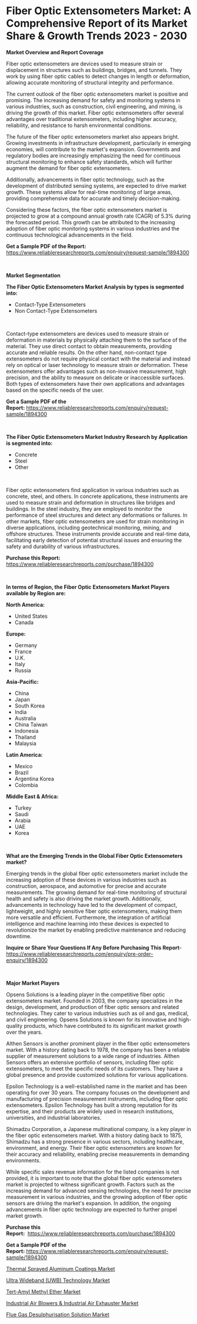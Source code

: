 <p><h1>Fiber Optic Extensometers Market: A Comprehensive Report of its Market Share & Growth Trends 2023 - 2030</h1></p><p><strong>Market Overview and Report Coverage</strong></p>
<p><p>Fiber optic extensometers are devices used to measure strain or displacement in structures such as buildings, bridges, and tunnels. They work by using fiber optic cables to detect changes in length or deformation, allowing accurate monitoring of structural integrity and performance.</p><p>The current outlook of the fiber optic extensometers market is positive and promising. The increasing demand for safety and monitoring systems in various industries, such as construction, civil engineering, and mining, is driving the growth of this market. Fiber optic extensometers offer several advantages over traditional extensometers, including higher accuracy, reliability, and resistance to harsh environmental conditions.</p><p>The future of the fiber optic extensometers market also appears bright. Growing investments in infrastructure development, particularly in emerging economies, will contribute to the market's expansion. Governments and regulatory bodies are increasingly emphasizing the need for continuous structural monitoring to enhance safety standards, which will further augment the demand for fiber optic extensometers.</p><p>Additionally, advancements in fiber optic technology, such as the development of distributed sensing systems, are expected to drive market growth. These systems allow for real-time monitoring of large areas, providing comprehensive data for accurate and timely decision-making.</p><p>Considering these factors, the fiber optic extensometers market is projected to grow at a compound annual growth rate (CAGR) of 5.3% during the forecasted period. This growth can be attributed to the increasing adoption of fiber optic monitoring systems in various industries and the continuous technological advancements in the field.</p></p>
<p><strong>Get a Sample PDF of the Report:</strong> <a href="https://www.reliableresearchreports.com/enquiry/request-sample/1894300">https://www.reliableresearchreports.com/enquiry/request-sample/1894300</a></p>
<p>&nbsp;</p>
<p><strong>Market Segmentation</strong></p>
<p><strong>The Fiber Optic Extensometers Market Analysis by types is segmented into:</strong></p>
<p><ul><li>Contact-Type Extensometers</li><li>Non Contact-Type Extensometers</li></ul></p>
<p>&nbsp;</p>
<p><p>Contact-type extensometers are devices used to measure strain or deformation in materials by physically attaching them to the surface of the material. They use direct contact to obtain measurements, providing accurate and reliable results. On the other hand, non-contact type extensometers do not require physical contact with the material and instead rely on optical or laser technology to measure strain or deformation. These extensometers offer advantages such as non-invasive measurement, high precision, and the ability to measure on delicate or inaccessible surfaces. Both types of extensometers have their own applications and advantages based on the specific needs of the user.</p></p>
<p><strong>Get a Sample PDF of the Report:</strong>&nbsp;<a href="https://www.reliableresearchreports.com/enquiry/request-sample/1894300">https://www.reliableresearchreports.com/enquiry/request-sample/1894300</a></p>
<p>&nbsp;</p>
<p><strong>The Fiber Optic Extensometers Market Industry Research by Application is segmented into:</strong></p>
<p><ul><li>Concrete</li><li>Steel</li><li>Other</li></ul></p>
<p>&nbsp;</p>
<p><p>Fiber optic extensometers find application in various industries such as concrete, steel, and others. In concrete applications, these instruments are used to measure strain and deformation in structures like bridges and buildings. In the steel industry, they are employed to monitor the performance of steel structures and detect any deformations or failures. In other markets, fiber optic extensometers are used for strain monitoring in diverse applications, including geotechnical monitoring, mining, and offshore structures. These instruments provide accurate and real-time data, facilitating early detection of potential structural issues and ensuring the safety and durability of various infrastructures.</p></p>
<p><strong>Purchase this Report:</strong>&nbsp; <a href="https://www.reliableresearchreports.com/purchase/1894300">https://www.reliableresearchreports.com/purchase/1894300</a></p>
<p>&nbsp;</p>
<p><strong>In terms of Region, the Fiber Optic Extensometers Market Players available by Region are:</strong></p>
<p>
    <p> <strong> North America: </strong>
        <ul>
            <li>United States</li>
            <li>Canada</li>
        </ul>
        </p> 
    <p> <strong> Europe: </strong>
        <ul>
            <li>Germany</li>
            <li>France</li>
            <li>U.K.</li>
            <li>Italy</li>
            <li>Russia</li>
        </ul>
        </p> 
    <p> <strong> Asia-Pacific: </strong>
        <ul>
            <li>China</li>
            <li>Japan</li>
            <li>South Korea</li>
            <li>India</li>
            <li>Australia</li>
            <li>China Taiwan</li>
            <li>Indonesia</li>
            <li>Thailand</li>
            <li>Malaysia</li>
        </ul>
        </p> 
    <p> <strong> Latin America: </strong>
        <ul>
            <li>Mexico</li>
            <li>Brazil</li>
            <li>Argentina Korea</li>
            <li>Colombia</li>
        </ul>
        </p> 
    <p> <strong> Middle East & Africa: </strong>
        <ul>
            <li>Turkey</li>
            <li>Saudi</li>
            <li>Arabia</li>
            <li>UAE</li>
            <li>Korea</li>
        </ul>
    </p>
    </p>
<p>&nbsp;</p>
<p><strong>What are the Emerging Trends in the Global Fiber Optic Extensometers market?</strong></p>
<p><p>Emerging trends in the global fiber optic extensometers market include the increasing adoption of these devices in various industries such as construction, aerospace, and automotive for precise and accurate measurements. The growing demand for real-time monitoring of structural health and safety is also driving the market growth. Additionally, advancements in technology have led to the development of compact, lightweight, and highly sensitive fiber optic extensometers, making them more versatile and efficient. Furthermore, the integration of artificial intelligence and machine learning into these devices is expected to revolutionize the market by enabling predictive maintenance and reducing downtime.</p></p>
<p><strong>Inquire or Share Your Questions If Any Before Purchasing This Report</strong>- <a href="https://www.reliableresearchreports.com/enquiry/pre-order-enquiry/1894300">https://www.reliableresearchreports.com/enquiry/pre-order-enquiry/1894300</a></p>
<p>&nbsp;</p>
<p><strong>Major Market Players</strong></p>
<p><p>Opsens Solutions is a leading player in the competitive fiber optic extensometers market. Founded in 2003, the company specializes in the design, development, and production of fiber optic sensors and related technologies. They cater to various industries such as oil and gas, medical, and civil engineering. Opsens Solutions is known for its innovative and high-quality products, which have contributed to its significant market growth over the years.</p><p>Althen Sensors is another prominent player in the fiber optic extensometers market. With a history dating back to 1978, the company has been a reliable supplier of measurement solutions to a wide range of industries. Althen Sensors offers an extensive portfolio of sensors, including fiber optic extensometers, to meet the specific needs of its customers. They have a global presence and provide customized solutions for various applications.</p><p>Epsilon Technology is a well-established name in the market and has been operating for over 30 years. The company focuses on the development and manufacturing of precision measurement instruments, including fiber optic extensometers. Epsilon Technology has built a strong reputation for its expertise, and their products are widely used in research institutions, universities, and industrial laboratories.</p><p>Shimadzu Corporation, a Japanese multinational company, is a key player in the fiber optic extensometers market. With a history dating back to 1875, Shimadzu has a strong presence in various sectors, including healthcare, environment, and energy. Their fiber optic extensometers are known for their accuracy and reliability, enabling precise measurements in demanding environments.</p><p>While specific sales revenue information for the listed companies is not provided, it is important to note that the global fiber optic extensometers market is projected to witness significant growth. Factors such as the increasing demand for advanced sensing technologies, the need for precise measurement in various industries, and the growing adoption of fiber optic sensors are driving the market's expansion. In addition, the ongoing advancements in fiber optic technology are expected to further propel market growth.</p></p>
<p><strong>Purchase this Report:</strong>&nbsp;&nbsp;<a href="https://www.reliableresearchreports.com/purchase/1894300">https://www.reliableresearchreports.com/purchase/1894300</a></p>
<p></p>
<p><strong>Get a Sample PDF of the Report:</strong>&nbsp;<a href="https://www.reliableresearchreports.com/enquiry/request-sample/1894300">https://www.reliableresearchreports.com/enquiry/request-sample/1894300</a></p>
<p><p><a href="https://www.linkedin.com/pulse/thermal-sprayed-aluminum-coatings-market-size-2023-2030-fxqoe/">Thermal Sprayed Aluminum Coatings Market</a></p><p><a href="https://github.com/gshchiplitsov/Market-Research-Report-List-1/blob/main/ultra-wideband-uwb-technology-market.md">Ultra Wideband (UWB) Technology Market</a></p><p><a href="https://www.linkedin.com/pulse/tert-amyl-methyl-ether-market-challenges-opportunities-o0dne/">Tert-Amyl Methyl Ether Market</a></p><p><a href="https://github.com/ambrozg/Market-Research-Report-List-1/blob/main/industrial-air-blowers-industrial-air-exhauster-market.md">Industrial Air Blowers & Industrial Air Exhauster Market</a></p><p><a href="https://medium.com/@chiragreportprime4/flue-gas-desulphurisation-solution-market-research-report-its-history-and-forecast-2023-to-2030-aeb484ea4a9b">Flue Gas Desulphurisation Solution Market</a></p></p>